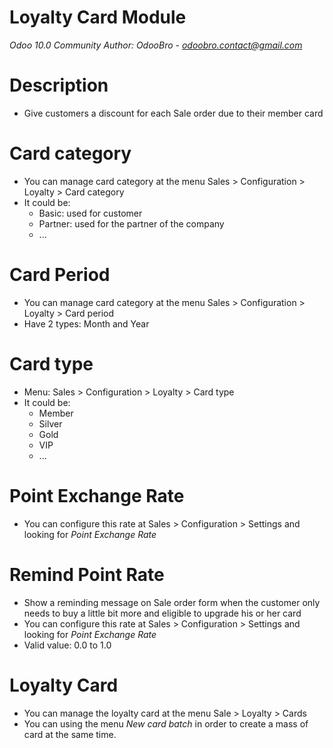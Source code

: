 # Loyalty Card Module

*Odoo 10.0 Community*
*Author: OdooBro - odoobro.contact@gmail.com*

# Description

- Give customers a discount for each Sale order due to their member card

# Card category

- You can manage card category at the menu Sales > Configuration > Loyalty > Card category
- It could be:
   - Basic: used for customer
   - Partner: used for the partner of the company 
   - ...

# Card Period

- You can manage card category at the menu Sales > Configuration > Loyalty > Card period
- Have 2 types: Month and Year

# Card type

- Menu: Sales > Configuration > Loyalty > Card type
- It could be:
   - Member
   - Silver
   - Gold
   - VIP
   - ...
   
# Point Exchange Rate

- You can configure this rate at Sales > Configuration > Settings and looking for *Point Exchange Rate*

# Remind Point Rate

- Show a reminding message on Sale order form when the customer only needs to buy a little bit more and eligible to upgrade his or her card
- You can configure this rate at Sales > Configuration > Settings and looking for *Point Exchange Rate*
- Valid value: 0.0 to 1.0  

# Loyalty Card

- You can manage the loyalty card at the menu Sale > Loyalty > Cards
- You can using the menu *New card batch* in order to create a mass of card at the same time.